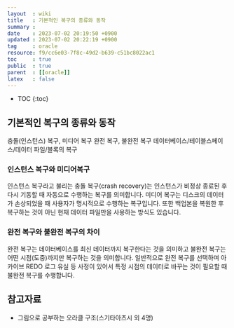 ```yaml
---
layout  : wiki
title   : 기본적인 복구의 종류와 동작
summary : 
date    : 2023-07-02 20:19:50 +0900
updated : 2023-07-02 20:22:19 +0900
tag     : oracle
resource: f9/cc6e03-7f8c-49d2-b639-c51bc8022ac1
toc     : true
public  : true
parent  : [[oracle]]
latex   : false
---
```

* TOC
{:toc}

## 기본적인 복구의 종류와 동작
 충돌(인스턴스) 복구, 미디어 복구
완전 복구, 불완전 복구
데이터베이스/테이블스페이스/데이터 파일/블록의 복구

### 인스턴스 복구와 미디어복구
인스턴스 복구라고 불리는 충돌 복구(crash recovery)는 인스턴스가 비정상 종료된 후 다시 기동할 때 자동으로 수행하는 복구를 의미합니다.
미디어 복구는 디스크의 데이터가 손상되었을 때 사용자가 명시적으로 수행하는 복구입니다. 또한 백업본을 복원한 후 복구하는 것이 아닌 현재 데이터 파일만을 사용하는 방식도 있습니다.

### 완전 복구와 불완전 복구의 차이
완전 복구는 데이터베이스를 최신 데이터까지 복구한다는 것을 의미하고 불완전 복구는 어떤 시점(도중)까지만 복구하는 것을 의미합니다. 일반적으로 완전 복구를 선택하며 아카이브 REDO 로그 유실 등 사정이 있어서 특정 시점의 데이터로 바꾸는 것이 필요할 때 불완전 복구를 수행합니다.

## 참고자료
- 그림으로 공부하는 오라클 구조(스기타아츠시 외 4명)
